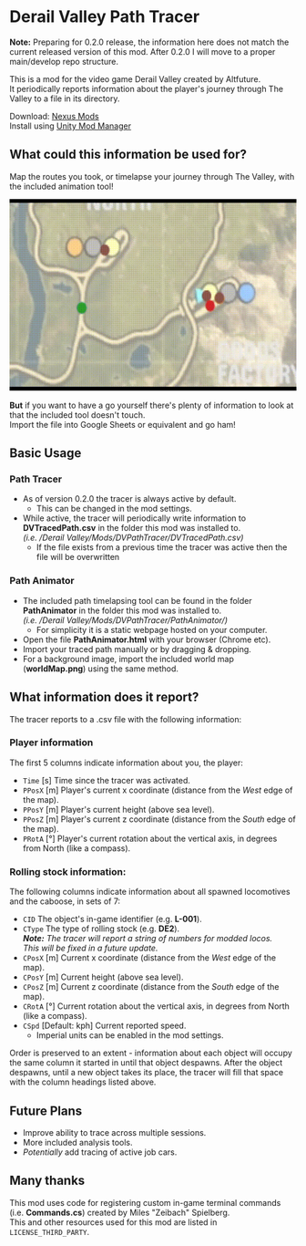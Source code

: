 ﻿# Derail Valley Path Tracer

**Note:** Preparing for 0.2.0 release, the information here does not match the current released version of this mod.
After 0.2.0 I will move to a proper main/develop repo structure.

This is a mod for the video game Derail Valley created by Altfuture.  
It periodically reports information about the player's journey through The Valley to a file in its directory.

Download: [Nexus Mods](https://www.nexusmods.com/derailvalley/mods/425)  
Install using [Unity Mod Manager](https://www.nexusmods.com/site/mods/21)

## What could this information be used for?

Map the routes you took, or timelapse your journey through The Valley, with the included animation tool!

![Timelapsed path between OWN and GF](./assets/loopy.gif)

**But** if you want to have a go yourself there's plenty of information to look at that the included tool doesn't touch.  
Import the file into Google Sheets or equivalent and go ham!

## Basic Usage

### Path Tracer

- As of version 0.2.0 the tracer is always active by default.
  - This can be changed in the mod settings.
- While active, the tracer will periodically write information to **DVTracedPath.csv** in the folder this mod was installed to.  
  *(i.e. /Derail Valley/Mods/DVPathTracer/DVTracedPath.csv)*
  - If the file exists from a previous time the tracer was active then the file will be overwritten

### Path Animator

- The included path timelapsing tool can be found in the folder **PathAnimator** in the folder this mod was installed to.  
  *(i.e. /Derail Valley/Mods/DVPathTracer/PathAnimator/)*
  - For simplicity it is a static webpage hosted on your computer.
- Open the file **PathAnimator.html** with your browser (Chrome etc).
- Import your traced path manually or by dragging & dropping.
- For a background image, import the included world map (**worldMap.png**) using the same method.

## What information does it report?

The tracer reports to a .csv file with the following information:

### Player information

The first 5 columns indicate information about you, the player:

- `Time` [s] Time since the tracer was activated.
- `PPosX` [m] Player's current x coordinate (distance from the *West* edge of the map).
- `PPosY` [m] Player's current height (above sea level).
- `PPosZ` [m] Player's current z coordinate (distance from the *South* edge of the map).
- `PRotA` [&deg;] Player's current rotation about the vertical axis, in degrees from North (like a compass).

### Rolling stock information:

The following columns indicate information about all spawned locomotives and the caboose, in sets of 7:

- `CID` The object's in-game identifier (e.g. **L-001**).
- `CType` The type of rolling stock (e.g. **DE2**).  
  ***Note:** The tracer will report a string of numbers for modded locos.  
  This will be fixed in a future update.*
- `CPosX` [m] Current x coordinate (distance from the *West* edge of the map).
- `CPosY` [m] Current height (above sea level).
- `CPosZ` [m] Current z coordinate (distance from the *South* edge of the map).
- `CRotA` [&deg;] Current rotation about the vertical axis, in degrees from North (like a compass).
- `CSpd` [Default: kph] Current reported speed.
  - Imperial units can be enabled in the mod settings.

Order is preserved to an extent - information about each object will occupy the same column it started in until that object despawns.
After the object despawns, until a new object takes its place, the tracer will fill that space with the column headings listed above.

## Future Plans

- Improve ability to trace across multiple sessions.
- More included analysis tools.
- *Potentially* add tracing of active job cars.

## Many thanks

This mod uses code for registering custom in-game terminal commands (i.e. **Commands.cs**) created by Miles "Zeibach" Spielberg.  
This and other resources used for this mod are listed in `LICENSE_THIRD_PARTY`.
